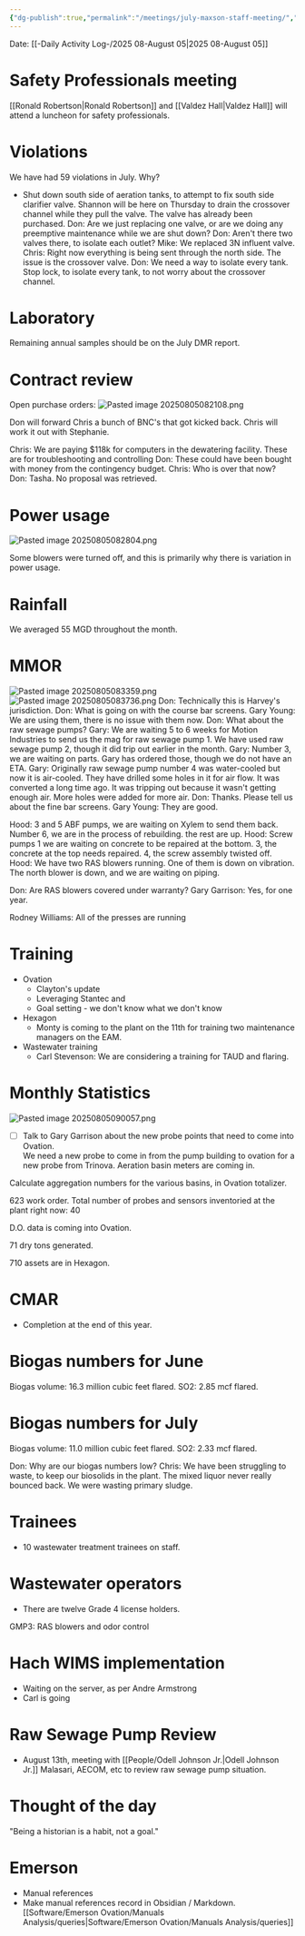 ```yaml
---
{"dg-publish":true,"permalink":"/meetings/july-maxson-staff-meeting/","noteIcon":"","created":"2025-08-05T08:10:54.002-05:00"}
---
```


Date: [[-Daily Activity Log-/2025 08-August 05\|2025 08-August 05]]

# Safety Professionals meeting
[[Ronald Robertson\|Ronald Robertson]] and [[Valdez Hall\|Valdez Hall]] will attend a luncheon for safety professionals.
# Violations
We have had 59 violations in July.
Why?
- Shut down south side of aeration tanks, to attempt to fix south side clarifier valve.
Shannon will be here on Thursday to drain the crossover channel while they pull the valve.
The valve has already been purchased.
Don: Are we just replacing one valve, or are we doing any preemptive maintenance while we are shut down?
Don: Aren't there two valves there, to isolate each outlet?
Mike: We replaced 3N influent valve.
Chris: Right now everything is being sent through the north side. The issue is the crossover valve.
Don: We need a way to isolate every tank. Stop lock, to isolate every tank, to not worry about the crossover channel.

# Laboratory
Remaining annual samples should be on the July DMR report.

# Contract review
Open purchase orders: ![Pasted image 20250805082108.png](/img/user/Pasted%20image%2020250805082108.png)

Don will forward Chris a bunch of BNC's that got kicked back. Chris will work it out with Stephanie.

Chris: We are paying $118k for computers in the dewatering facility. These are for troubleshooting and controlling 
Don: These could have been bought with money from the contingency budget.
Chris: Who is over that now?
Don: Tasha. No proposal was retrieved.

# Power usage
![Pasted image 20250805082804.png](/img/user/Pasted%20image%2020250805082804.png)

Some blowers were turned off, and this is primarily why there is variation in power usage.

# Rainfall
We averaged 55 MGD throughout the month.

# MMOR

![Pasted image 20250805083359.png](/img/user/Pasted%20image%2020250805083359.png)
![Pasted image 20250805083736.png](/img/user/Pasted%20image%2020250805083736.png)
Don: Technically this is Harvey's jurisdiction.
Don: What is going on with the course bar screens.
Gary Young: We are using them, there is no issue with them now.
Don: What about the raw sewage pumps?
Gary: We are waiting 5 to 6 weeks for Motion Industries to send us the mag for raw sewage pump 1. We have used raw sewage pump 2, though it did trip out earlier in the month.
Gary: Number 3, we are waiting on parts. Gary has ordered those, though we do not have an ETA.
Gary: Originally raw sewage pump number 4 was water-cooled but now it is air-cooled. They have drilled some holes in it for air flow. It was converted a long time ago. It was tripping out because it wasn't getting enough air. More holes were added for more air. 
Don: Thanks. Please tell us about the fine bar screens.
Gary Young: They are good.

Hood: 3 and 5 ABF pumps, we are waiting on Xylem to send them back. Number 6, we are in the process of rebuilding. the rest are up.
Hood: Screw pumps 1 we are waiting on concrete to be repaired at the bottom. 3, the concrete at the top needs repaired. 4, the screw assembly twisted off.
Hood: We have two RAS blowers running. One of them is down on vibration. The north blower is down, and we are waiting on piping.

Don: Are RAS blowers covered under warranty?
Gary Garrison: Yes, for one year.

Rodney Williams: All of the presses are running


# Training
- Ovation
	- Clayton's update
	- Leveraging Stantec and
	- Goal setting - we don't know what we don't know
- Hexagon
	- Monty is coming to the plant on the 11th for training two maintenance managers on the EAM.
- Wastewater training
	- Carl Stevenson: We are considering a training for TAUD and flaring.

# Monthly Statistics
![Pasted image 20250805090057.png](/img/user/Pasted%20image%2020250805090057.png)
 
- [ ] Talk to Gary Garrison about the new probe points that need to come into Ovation.  
We need a new probe to come in from the pump building to ovation for a new probe from Trinova. Aeration basin meters are coming in.

Calculate aggregation numbers for the various basins, in Ovation totalizer.

623 work order.
Total number of probes and sensors inventoried at the plant right now: 40

D.O. data is coming into Ovation.

71 dry tons generated.

710 assets are in Hexagon.
# CMAR
- Completion at the end of this year.


# Biogas numbers for June
Biogas volume: 16.3 million cubic feet flared.
SO2: 2.85 mcf flared.

# Biogas numbers for July
Biogas volume: 11.0 million cubic feet flared.
SO2: 2.33 mcf flared.


Don: Why are our biogas numbers low? 
Chris: We have been struggling to waste, to keep our biosolids in the plant. The mixed liquor never really bounced back. We were wasting primary sludge. 


# Trainees
- 10 wastewater treatment trainees on staff.

# Wastewater operators
- There are twelve Grade 4 license holders.

GMP3: RAS blowers and odor control

# Hach WIMS implementation
- Waiting on the server, as per Andre Armstrong
- Carl is going

# Raw Sewage Pump Review 
- August 13th, meeting with [[People/Odell Johnson Jr.\|Odell Johnson Jr.]] Malasari, AECOM, etc to review raw sewage pump situation.

# Thought of the day
"Being a historian is a habit, not a goal."

# Emerson
- Manual references
- Make manual references record in Obsidian / Markdown.  
[[Software/Emerson Ovation/Manuals Analysis/queries\|Software/Emerson Ovation/Manuals Analysis/queries]]